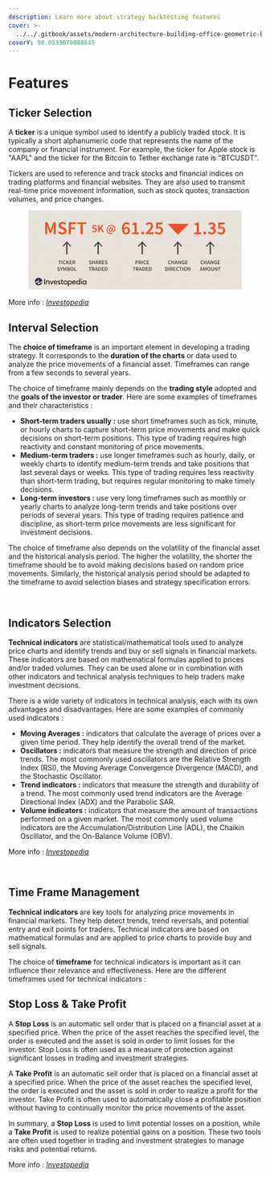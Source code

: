 ```yaml
---
description: Learn more about strategy backtesting features
cover: >-
  ../../.gitbook/assets/modern-architecture-building-office-geometric-blue-2560x1440-6640.jpeg
coverY: 90.0533070088845
---
```


# Features

## Ticker Selection <a href="#ticker-selection" id="ticker-selection"></a>

A **ticker** is a unique symbol used to identify a publicly traded stock. It is typically a short alphanumeric code that represents the name of the company or financial instrument. For example, the ticker for Apple stock is "AAPL" and the ticker for the Bitcoin to Tether exchange rate is "BTCUSDT".

Tickers are used to reference and track stocks and financial indices on trading platforms and financial websites. They are also used to transmit real-time price movement information, such as stock quotes, transaction volumes, and price changes.

<figure><img src="../../.gitbook/assets/image (3).png" alt=""><figcaption></figcaption></figure>

More info : [_Investopedia_](https://www.investopedia.com/terms/t/tickertape.asp)

## Interval Selection <a href="#interval-selection" id="interval-selection"></a>

The **choice of timeframe** is an important element in developing a trading strategy. It corresponds to the **duration of the charts** or data used to analyze the price movements of a financial asset. Timeframes can range from a few seconds to several years.

The choice of timeframe mainly depends on the **trading style** adopted and the **goals of the investor or trader**. Here are some examples of timeframes and their characteristics :&#x20;

* **Short-term traders usually :** use short timeframes such as tick, minute, or hourly charts to capture short-term price movements and make quick decisions on short-term positions. This type of trading requires high reactivity and constant monitoring of price movements.&#x20;
* **Medium-term traders :** use longer timeframes such as hourly, daily, or weekly charts to identify medium-term trends and take positions that last several days or weeks. This type of trading requires less reactivity than short-term trading, but requires regular monitoring to make timely decisions.&#x20;
* **Long-term investors :** use very long timeframes such as monthly or yearly charts to analyze long-term trends and take positions over periods of several years. This type of trading requires patience and discipline, as short-term price movements are less significant for investment decisions.

The choice of timeframe also depends on the volatility of the financial asset and the historical analysis period. The higher the volatility, the shorter the timeframe should be to avoid making decisions based on random price movements. Similarly, the historical analysis period should be adapted to the timeframe to avoid selection biases and strategy specification errors.

<figure><img src="../../.gitbook/assets/Capture d’écran 2023-11-04 à 22.06.43.png" alt=""><figcaption></figcaption></figure>

## Indicators Selection <a href="#indicators-selection" id="indicators-selection"></a>

**Technical indicators** are statistical/mathematical tools used to analyze price charts and identify trends and buy or sell signals in financial markets. These indicators are based on mathematical formulas applied to prices and/or traded volumes. They can be used alone or in combination with other indicators and technical analysis techniques to help traders make investment decisions.

There is a wide variety of indicators in technical analysis, each with its own advantages and disadvantages. Here are some examples of commonly used indicators :

* **Moving Averages :** indicators that calculate the average of prices over a given time period. They help identify the overall trend of the market.
* **Oscillators :** indicators that measure the strength and direction of price trends. The most commonly used oscillators are the Relative Strength Index (RSI), the Moving Average Convergence Divergence (MACD), and the Stochastic Oscillator.
* **Trend indicators :** indicators that measure the strength and durability of a trend. The most commonly used trend indicators are the Average Directional Index (ADX) and the Parabolic SAR.
* **Volume indicators :** indicators that measure the amount of transactions performed on a given market. The most commonly used volume indicators are the Accumulation/Distribution Line (ADL), the Chaikin Oscillator, and the On-Balance Volume (OBV).

More info : [_Investopedia_](https://www.investopedia.com/terms/t/technicalindicator.asp)

<figure><img src="../../.gitbook/assets/Capture d’écran 2023-11-04 à 22.04.53.png" alt=""><figcaption></figcaption></figure>

## Time Frame Management <a href="#time-frame-management" id="time-frame-management"></a>

**Technical indicators** are key tools for analyzing price movements in financial markets. They help detect trends, trend reversals, and potential entry and exit points for traders. Technical indicators are based on mathematical formulas and are applied to price charts to provide buy and sell signals.

The choice of **timeframe** for technical indicators is important as it can influence their relevance and effectiveness. Here are the different timeframes used for technical indicators :&#x20;

## Stop Loss & Take Profit <a href="#stop-loss-and-take-profit" id="stop-loss-and-take-profit"></a>

A **Stop Loss** is an automatic sell order that is placed on a financial asset at a specified price. When the price of the asset reaches the specified level, the order is executed and the asset is sold in order to limit losses for the investor. Stop Loss is often used as a measure of protection against significant losses in trading and investment strategies.

A **Take Profit** is an automatic sell order that is placed on a financial asset at a specified price. When the price of the asset reaches the specified level, the order is executed and the asset is sold in order to realize a profit for the investor. Take Profit is often used to automatically close a profitable position without having to continually monitor the price movements of the asset.

In summary, a **Stop Loss** is used to limit potential losses on a position, while a **Take Profit** is used to realize potential gains on a position. These two tools are often used together in trading and investment strategies to manage risks and potential returns.

More info : [_Investopedia_](https://www.investopedia.com/investing/understanding-exit-strategies/)

<figure><img src="../../.gitbook/assets/Capture d’écran 2023-11-04 à 16.02.37.png" alt=""><figcaption></figcaption></figure>

